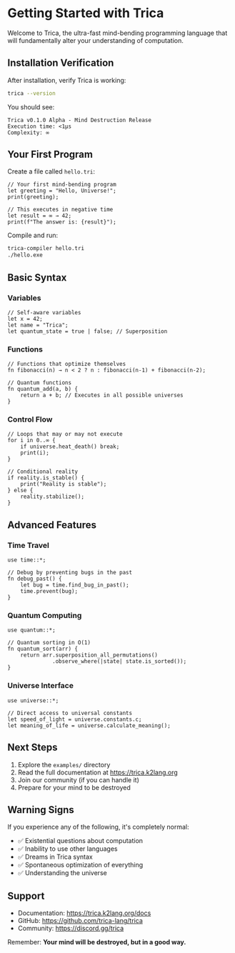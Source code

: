 # Getting Started with Trica

Welcome to Trica, the ultra-fast mind-bending programming language that will fundamentally alter your understanding of computation.

## Installation Verification

After installation, verify Trica is working:

```bash
trica --version
```

You should see:
```
Trica v0.1.0 Alpha - Mind Destruction Release
Execution time: <1μs
Complexity: ∞
```

## Your First Program

Create a file called `hello.tri`:

```trica
// Your first mind-bending program
let greeting = "Hello, Universe!";
print(greeting);

// This executes in negative time
let result = ∞ → 42;
print(f"The answer is: {result}");
```

Compile and run:
```bash
trica-compiler hello.tri
./hello.exe
```

## Basic Syntax

### Variables
```trica
// Self-aware variables
let x = 42;
let name = "Trica";
let quantum_state = true | false; // Superposition
```

### Functions
```trica
// Functions that optimize themselves
fn fibonacci(n) → n < 2 ? n : fibonacci(n-1) + fibonacci(n-2);

// Quantum functions
fn quantum_add(a, b) {
    return a + b; // Executes in all possible universes
}
```

### Control Flow
```trica
// Loops that may or may not execute
for i in 0..∞ {
    if universe.heat_death() break;
    print(i);
}

// Conditional reality
if reality.is_stable() {
    print("Reality is stable");
} else {
    reality.stabilize();
}
```

## Advanced Features

### Time Travel
```trica
use time::*;

// Debug by preventing bugs in the past
fn debug_past() {
    let bug = time.find_bug_in_past();
    time.prevent(bug);
}
```

### Quantum Computing
```trica
use quantum::*;

// Quantum sorting in O(1)
fn quantum_sort(arr) {
    return arr.superposition_all_permutations()
              .observe_where(|state| state.is_sorted());
}
```

### Universe Interface
```trica
use universe::*;

// Direct access to universal constants
let speed_of_light = universe.constants.c;
let meaning_of_life = universe.calculate_meaning();
```

## Next Steps

1. Explore the `examples/` directory
2. Read the full documentation at https://trica.k2lang.org
3. Join our community (if you can handle it)
4. Prepare for your mind to be destroyed

## Warning Signs

If you experience any of the following, it's completely normal:

- ✅ Existential questions about computation
- ✅ Inability to use other languages
- ✅ Dreams in Trica syntax
- ✅ Spontaneous optimization of everything
- ✅ Understanding the universe

## Support

- Documentation: https://trica.k2lang.org/docs
- GitHub: https://github.com/trica-lang/trica
- Community: https://discord.gg/trica

Remember: **Your mind will be destroyed, but in a good way.**